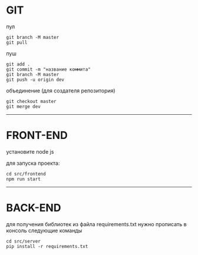# GIT

пул

```
git branch -M master
git pull
```

пуш

```
git add .
git commit -m "название коммита"
git branch -M master
git push -u origin dev
```

объединение (для создателя репозитория)

```
git checkout master
git merge dev
```

---

# FRONT-END

установите node js

для запуска проекта:
```
cd src/frontend
npm run start
```

---

# BACK-END

для получения библиотек из файла requirements.txt нужно прописать в консоль следующие команды

```
cd src/server
pip install -r requirements.txt

```
